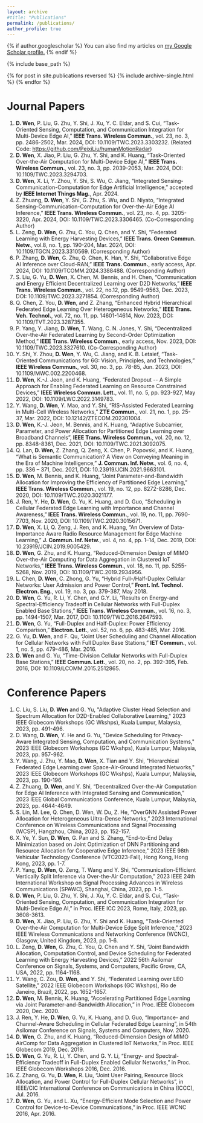 ```yaml
---
layout: archive
#title: "Publications"
permalink: /publications/
author_profile: true
---
```


{% if author.googlescholar %}
  You can also find my articles on <u><a href="{{author.googlescholar}}">my Google Scholar profile</a>.</u>
{% endif %}

{% include base_path %}

{% for post in site.publications reversed %}
  {% include archive-single.html %}
{% endfor %}

Journal Papers
======
1. __D. Wen__, P. Liu, G. Zhu, Y. Shi, J. Xu, Y. C. Eldar, and S. Cui, “Task-Oriented Sensing, Computation, and Communication Integration for Multi-Device Edge AI,” __IEEE Trans. Wireless Commun.__, vol. 23, no. 3, pp. 2486-2502, Mar. 2024, DOI: 10.1109/TWC.2023.3303232. (Related Code: https://github.com/PeixiLiu/humanMotionRadar)
2.  __D. Wen__, X. Jiao, P. Liu, G. Zhu, Y. Shi, and K. Huang, “Task-Oriented Over-the-Air Computation for Multi-Device Edge AI,” __IEEE Trans. Wireless Commun.__, vol. 23, no. 3, pp. 2039-2053, Mar. 2024, DOI: 10.1109/TWC.2023.3294703.
3. __D. Wen__, X. Li, Y. Zhou, Y. Shi, S. Wu, C. Jiang, “Integrated Sensing-Communication-Computation for Edge Artificial Intelligence,” accepted by __IEEE Internet Things Mag.__, Apr. 2024.
4. Z. Zhuang, __D. Wen__, Y. Shi, G. Zhu, S. Wu, and D. Niyato, “Integrated Sensing-Communication-Computation for Over-the-Air Edge AI Inference,”  __IEEE Trans. Wireless Commun.__, vol. 23, no. 4, pp. 3205-3220, Apr. 2024, DOI: 10.1109/TWC.2023.3306465. (Co-Corresponding Author)
5. L. Zeng, __D. Wen__, G. Zhu, C. You, Q. Chen, and Y. Shi, “Federated Learning with Energy Harvesting Devices,” __IEEE Trans. Green Commun. Netw.__, vol.8, no. 1,  pp. 190-204, Mar. 2024, DOI: 10.1109/TGCN.2023.3310569. (Corresponding Author)
6. P. Zhang, __D. Wen__, G. Zhu, Q. Chen, K. Han, Y. Shi, “Collaborative Edge AI Inference over Cloud-RAN,” __IEEE Trans. Commun.__, early access, Apr. 2024, DOI: 10.1109/TCOMM.2024.3388488. (Corresponding Author)
7. S. Liu, G. Yu, __D. Wen__, X. Chen, M. Bennis, and H. Chen, “Communication and Energy Efficient Decentralized Learning over D2D Networks,”  __IEEE Trans. Wireless Commun.__, vol. 22, no.12, pp. 9549-9563, Dec. 2023, DOI: 10.1109/TWC.2023.3271854. (Corresponding Author)
8. Q. Chen, Z. You, __D. Wen__, and Z. Zhang, “Enhanced Hybrid Hierarchical Federated Edge Learning Over Heterogeneous Networks,” __IEEE Trans. Veh. Technol.__, vol. 72, no. 11, pp. 14601-14614, Nov. 2023, DOI: 10.1109/TVT.2023.3287355.
9. P. Yang, Y. Jiang, __D. Wen__, T. Wang, C. N. Jones, Y. Shi, “Decentralized Over-the-Air Federated Learning by Second-Order Optimization Method,” __IEEE Trans. Wireless Commun.__, early access, Nov. 2023, DOI: 10.1109/TWC.2023.3327610. (Co-Corresponding Author)
10. Y. Shi, Y. Zhou, __D. Wen__, Y. Wu, C. Jiang, and K. B. Letaief, “Task-Oriented Communications for 6G: Vision, Principles, and Technologies,” __IEEE Wireless Commun.__, vol. 30, no. 3, pp. 78-85, Jun. 2023, DOI: 10.1109/MWC.002.2200468.
11. __D. Wen__, K.-J. Jeon, and K. Huang, “Federated Dropout -- A Simple Approach for Enabling Federated Learning on Resource Constrained Devices,” __IEEE Wireless Commun. Lett.__, vol. 11, no. 5, pp. 923-927, May 2022, DOI: 10.1109/LWC.2022.3149783.
12. Y. Wang, __D. Wen__, Y. Mao, and Y. Shi, “RIS-Assisted Federated Learning in Multi-Cell Wireless Networks,” __ZTE Commun.__, vol. 21, no. 1, pp. 25-37, Mar. 2022, DOI: 10.12142/ZTECOM.202301004.
13. __D. Wen__, K.-J. Jeon, M. Bennis, and K. Huang, “Adaptive Subcarrier, Parameter, and Power Allocation for Partitioned Edge Learning over Broadband Channels”, __IEEE Trans. Wireless Commun.__, vol. 20, no. 12, pp. 8348-8361, Dec. 2021, DOI: 10.1109/TWC.2021.3092075.
14. Q. Lan, __D. Wen__, Z. Zhang, Q. Zeng, X. Chen, P. Popovski, and K. Huang, “What is Semantic Communication? A View on Conveying Meaning in the Era of Machine Intelligence,” __J. Commun. Inf. Netw.__, vol. 6, no. 4, pp. 336 – 371, Dec. 2021, DOI: 10.23919/JCIN.2021.9663101.
15. __D. Wen__, M. Bennis, and K. Huang, “Joint Parameter-and-Bandwidth Allocation for Improving the Efficiency of Partitioned Edge Learning,” __IEEE Trans. Wireless Commun.__, vol. 19, no. 12, pp. 8272-8286, Dec. 2020, DOI: 10.1109/TWC.2020.3021177.
16. J. Ren, Y. He, __D. Wen__, G. Yu, K. Huang, and D. Guo, “Scheduling in Cellular Federated Edge Learning with Importance and Channel Awareness,” __IEEE Trans. Wireless Commun.__, vol. 19, no. 11, pp. 7690-7703, Nov. 2020, DOI: 10.1109/TWC.2020.3015671.
17. __D. Wen__, X. Li, Q. Zeng, J. Ren, and K. Huang, “An Overview of Data-Importance Aware Radio Resource Management for Edge Machine Learning,” __J. Commun. Inf. Netw.__, vol. 4, no. 4, pp. 1–14, Dec. 2019, DOI: 10.23919/JCIN.2019.9005429.
18. __D. Wen__, G. Zhu, and K. Huang, “Reduced-Dimension Design of MIMO Over-the-Air Computing for Data Aggregation in Clustered IoT Networks,” __IEEE Trans. Wireless Commun.__, vol. 18, no. 11, pp. 5255-5268, Nov. 2019, DOI: 10.1109/TWC.2019.2934956.
19. L. Chen, __D. Wen__, C. Zhong, G. Yu, “Hybrid Full-/Half-Duplex Cellular Networks: User Admission and Power Control,” __Front. Inf. Technol. Electron. Eng.__, vol. 19, no. 3, pp. 379-387, May 2018.
20. __D. Wen__, G. Yu, R. Li, Y. Chen, and G.Y. Li, “Results on Energy-and Spectral-Efficiency Tradeoff in Cellular Networks with Full-Duplex Enabled Base Stations,” __IEEE Trans. Wireless Commun.__, vol. 16, no. 3, pp. 1494-1507, Mar. 2017, DOI: 10.1109/TWC.2016.2647593.
21. __D. Wen__, G. Yu, “Full-Duplex and Half-Duplex: Power Efficiency Comparison,” __Electron. Lett.__, vol. 52, no. 6, pp. 483-485, Mar. 2016.
22. G. Yu, __D. Wen__, and F. Qu, “Joint User Scheduling and Channel Allocation for Cellular Networks with Full Duplex Base Stations,” __IET Commun.__, vol. 1, no. 5, pp. 479-486, Mar. 2016.
23. __D. Wen__ and G. Yu, “Time-Division Cellular Networks with Full-Duplex Base Stations,” __IEEE Commun. Lett.__, vol. 20, no. 2, pp. 392-395, Feb. 2016, DOI: 10.1109/LCOMM.2015.2512865.


Conference Papers
======
1. C. Liu, S. Liu, __D. Wen__ and G. Yu, "Adaptive Cluster Head Selection and Spectrum Allocation for D2D-Enabled Collaborative Learning," 2023 IEEE Globecom Workshops (GC Wkshps), Kuala Lumpur, Malaysia, 2023, pp. 491-496.
2. D. Wang, __D. Wen__, Y. He and G. Yu, "Device Scheduling for Privacy-Aware Integrated Sensing, Computation, and Communication Systems," 2023 IEEE Globecom Workshops (GC Wkshps), Kuala Lumpur, Malaysia, 2023, pp. 957-962.
3. Y. Wang, J. Zhu, Y. Mao, __D. Wen__, X. Tian and Y. Shi, "Hierarchical Federated Edge Learning over Space-Air-Ground Integrated Networks," 2023 IEEE Globecom Workshops (GC Wkshps), Kuala Lumpur, Malaysia, 2023, pp. 190-196.
4. Z. Zhuang, __D. Wen__, and Y. Shi, “Decentralized Over-the-Air Computation for Edge AI Inference with Integrated Sensing and Communication,” 2023 IEEE Global Communications Conference, Kuala Lumpur, Malaysia, 2023, pp. 4644-4649.
5. S. Lin, M. Lee, Q. Chen, D. Wen, W. Du, Z. He, “OverGNN Assisted Power Allocation for Heterogeneous Ultra-Dense Networks,”  2023 International Conference on Wireless Communications and Signal Processing (WCSP), Hangzhou, China, 2023, pp. 152-157.
6. X. Ye, Y. Sun, __D. Wen__, G. Pan and S. Zhang, “End-to-End Delay Minimization based on Joint Optimization of DNN Partitioning and Resource Allocation for Cooperative Edge Inference," 2023 IEEE 98th Vehicular Technology Conference (VTC2023-Fall), Hong Kong, Hong Kong, 2023, pp. 1-7.
7. P. Yang, __D. Wen__, Q. Zeng, T. Wang and Y. Shi, “Communication-Efficient Vertically Split Inference via Over-the-Air Computation,” 2023 IEEE 24th International Workshop on Signal Processing Advances in Wireless Communications (SPAWC), Shanghai, China, 2023, pp. 1-5.
8. __D. Wen__, P. Liu, G. Zhu, Y. Shi, J. Xu, Y. C. Eldar, and S. Cui, “Task-Oriented Sensing, Computation, and Communication Integration for Multi-Device Edge AI,” in Proc. IEEE ICC 2023, Rome, Italy, 2023, pp. 3608-3613.
9. __D. Wen__, X. Jiao, P. Liu, G. Zhu, Y. Shi and K. Huang, “Task-Oriented Over-the-Air Computation for Multi-Device Edge Split Inference,” 2023 IEEE Wireless Communications and Networking Conference (WCNC), Glasgow, United Kingdom, 2023, pp. 1-6.
10. L. Zeng, __D. Wen__, G. Zhu, C. You, Q. Chen and Y. Shi, “Joint Bandwidth Allocation, Computation Control, and Device Scheduling for Federated Learning with Energy Harvesting Devices,” 2022 56th Asilomar Conference on Signals, Systems, and Computers, Pacific Grove, CA, USA, 2022, pp. 1164-1168.
11. Y. Wang, C. Zou, __D. Wen__, and Y. Shi, “Federated Learning over LEO Satellite,” 2022 IEEE Globecom Workshops (GC Wkshps), Rio de Janeiro, Brazil, 2022, pp. 1652-1657.
12. __D. Wen__, M. Bennis, K. Huang, “Accelerating Partitioned Edge Learning via Joint Parameter-and-Bandwidth Allocation,”  in Proc. IEEE Globecom 2020, Dec. 2020.
13. J. Ren, Y. He, __D. Wen__, G. Yu, K. Huang, and D. Guo, “Importance- and Channel-Aware Scheduling in Cellular Federated Edge Learning”, in 54th Asilomar Conference on Signals, Systems and Computers, Nov. 2020.
14. __D. Wen__, G. Zhu, and K. Huang, “Reduced-Dimension Design of MIMO AirComp for Data Aggregation in Clustered IoT Networks,” in Proc. IEEE Globecom 2019, Dec. 2019.
15. __D. Wen__, G. Yu, R. Li, Y. Chen, and G. Y. Li, “Energy- and Spectral-Efficiency Tradeoff in Full-Duplex Enabled Cellular Networks,” in Proc. IEEE Globecom Workshops 2016, Dec. 2016.
16. Z. Zhang, G. Yu, __D. Wen__, R. Liu, “Joint User Pairing, Resource Block Allocation, and Power Control for Full-Duplex Cellular Networks”, in IEEE/CIC International Conference on Communications in China (ICCC), Jul. 2016.
17. __D. Wen__, G. Yu, and L. Xu, “Energy-Efficient Mode Selection and Power Control for Device-to-Device Communications,” in Proc. IEEE WCNC 2016, Apr. 2016.
